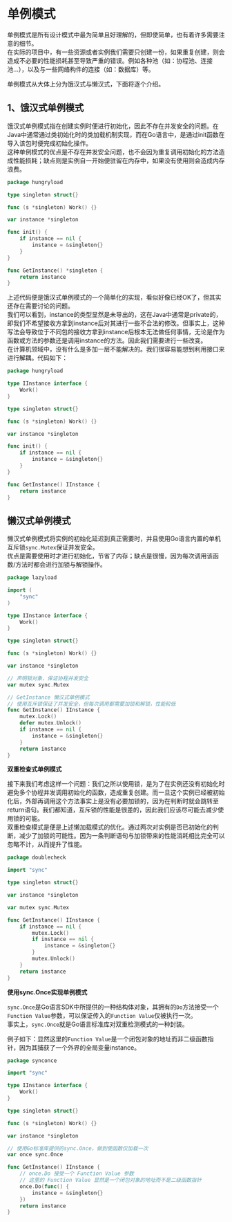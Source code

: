 # 单例模式

单例模式是所有设计模式中最为简单且好理解的，但即使简单，也有着许多需要注意的细节。
<br>
在实际的项目中，有一些资源或者实例我们需要只创建一份，如果重复创建，则会造成不必要的性能损耗甚至导致严重的错误。例如各种池（如：协程池、连接池...），以及与一些网络构件的连接（如：数据库）等。
<br>

单例模式从大体上分为饿汉式与懒汉式，下面将逐个介绍。

## 1、饿汉式单例模式

饿汉式单例模式指在创建实例时便进行初始化，因此不存在并发安全的问题。在Java中通常通过类初始化时的类加载机制实现，而在Go语言中，是通过init函数在导入该包时便完成初始化操作。
<br>
这种单例模式的优点是不存在并发安全问题，也不会因为重复调用初始化的方法造成性能损耗；缺点则是实例自一开始便驻留在内存中，如果没有使用则会造成内存浪费。

```go
package hungryload

type singleton struct{}

func (s *singleton) Work() {}

var instance *singleton

func init() {
	if instance == nil {
		instance = &singleton{}
	}
}

func GetInstance() *singleton {
	return instance
}
```

上述代码便是饿汉式单例模式的一个简单化的实现，看似好像已经OK了，但其实还存在需要讨论的问题。
<br>
我们可以看到，instance的类型显然是未导出的，这在Java中通常是private的，即我们不希望接收方拿到instance后对其进行一些不合法的修改。但事实上，这种写法会导致位于不同包的接收方拿到instance后根本无法做任何事情，无论是作为函数或方法的参数还是调用instance的方法。因此我们需要进行一些改变。
<br>
在计算机领域中，没有什么是多加一层不能解决的。我们很容易能想到利用接口来进行解耦。代码如下：

```go
package hungryload

type IInstance interface {
	Work()
}

type singleton struct{}

func (s *singleton) Work() {}

var instance *singleton

func init() {
	if instance == nil {
		instance = &singleton{}
	}
}

func GetInstance() IInstance {
	return instance
}

```

## 懒汉式单例模式

懒汉式单例模式将实例的初始化延迟到真正需要时，并且使用Go语言内置的单机互斥锁`sync.Mutex`保证并发安全。
<br>
优点是需要使用时才进行初始化，节省了内存；缺点是很慢，因为每次调用该函数/方法时都会进行加锁与解锁操作。

```go
package lazyload

import (
	"sync"
)

type IInstance interface {
	Work()
}

type singleton struct{}

func (s *singleton) Work() {}

var instance *singleton

// 声明锁对象，保证协程并发安全
var mutex sync.Mutex

// GetInstance 懒汉式单例模式
// 使用互斥锁保证了并发安全，但每次调用都需要加锁和解锁，性能较低
func GetInstance() IInstance {
	mutex.Lock()
	defer mutex.Unlock()
	if instance == nil {
		instance = &singleton{}
	}
	return instance
}
```

**双重检查式单例模式**

接下来我们考虑这样一个问题：我们之所以使用锁，是为了在实例还没有初始化时避免多个协程并发调用初始化的函数，造成重复创建。而一旦这个实例已经被初始化后，外部再调用这个方法事实上是没有必要加锁的，因为在判断时就会跳转至return语句。我们都知道，互斥锁的性能是很差的，因此我们应该尽可能去减少使用锁的可能。
<br>
双重检查模式是便是上述懒加载模式的优化。通过两次对实例是否已初始化的判断，减少了加锁的可能性。因为一条判断语句与加锁带来的性能消耗相比完全可以忽略不计，从而提升了性能。

```go
package doublecheck

import "sync"

type singleton struct{}

var instance *singleton

var mutex sync.Mutex

func GetInstance() IInstance {
	if instance == nil {
		mutex.Lock()
		if instance == nil {
			instance = &singleton{}
		}
		mutex.Unlock()
	}
	return instance
}
```

**使用sync.Once实现单例模式**

`sync.Once`是Go语言SDK中所提供的一种结构体对象，其拥有的`Do`方法接受一个`Function Value`参数，可以保证传入的`Function Value`仅被执行一次。
<br>
事实上，`sync.Once`就是Go语言标准库对双重检测模式的一种封装。

例子如下：显然这里的`Function Value`是一个闭包对象的地址而非二级函数指针，因为其捕获了一个外界的全局变量instance。

```go
package synconce

import "sync"

type IInstance interface {
	Work()
}

type singleton struct{}

func (s *singleton) Work() {}

var instance *singleton

// 使用Go标准库提供的sync.Once，做到使函数仅加载一次
var once sync.Once

func GetInstance() IInstance {
	// once.Do 接受一个 Function Value 参数
	// 这里的 Function Value 显然是一个闭包对象的地址而不是二级函数指针
	once.Do(func() {
		instance = &singleton{}
	})
	return instance
}
```